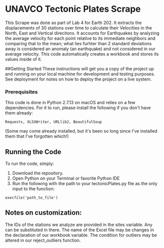 # UNAVCO Tectonic Plates Scrape
This Scrape was done as part of Lab 4 for Earth 202.
It extracts the displacements of 30 stations over time to calculate their Velocities in the North, East and Vertical direcitons.
It accounts for Earthquakes by analyzing the average velocity for each point relative to its immediate neighbors and comparing that to the mean; what lies furhter than 2 standard deviations away is considered an anomaly (an earthquake) and not considered in our average velocity.
This code automatically creates a workbook and stores its values inside of it.

##Getting Started
These instructions will get you a copy of the project up and running on your local machine for development and testing purposes. See deployment for notes on how to deploy the project on a live system.

### Prerequisites
This code is done in Python 2.7.13 on macOS and relies on a few dependencies. For it to run, please install the following if you don't have them already:
```
Requests, XLSXWriter, URLlib2, BeautifulSoup
```
(Some may come already installed, but it's been so long since I've installed them that I've forgotten which!)

## Running the Code
To run the code, simply:
1) Download the repository. 
2) Open Python on your Terminal or favorite Python IDE
3) Run the following with the path to your tectonicPlates.py file as the only input to the function:
```
execfile('path_to_file')
```

## Notes on customization:
The IDs of the stations we analyze are provided in the sites variable. Any can be substituted in there.
The name of the Excel file may be changes in the declaration of our workbook variable.
The condition for outliers may be altered in our reject_outliers function.
